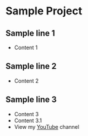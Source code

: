 # Sample Project

## Sample line 1

- Content 1

## Sample line 2

- Content 2

## Sample line 3

- Content 3
- Content 3.1
- View my [YouTube](https://www.youtube.com) channel
